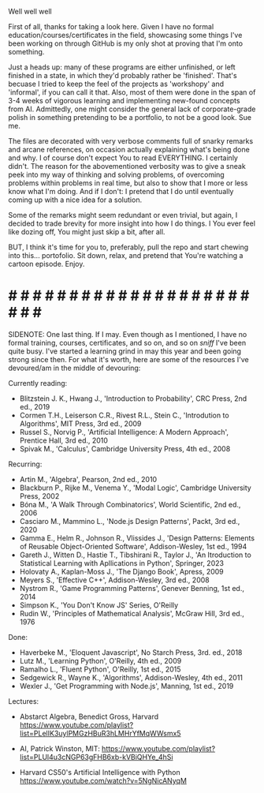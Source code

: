 Well well well

First of all, thanks for taking a look here. Given I have no formal education/courses/certificates in the field,
showcasing some things I've been working on through GitHub is my only shot at proving that I'm onto something.

Just a heads up: many of these programs are either unfinished, or left finished in a state, 
in which they'd probably rather be 'finished'. That's becuase I tried to keep the feel 
of the projects as 'workshopy' and 'informal', if you can call it that. Also, most of them
were done in the span of 3-4 weeks of vigorous learning and implementing new-found concepts
from AI. Admittedly, one might consider the general lack of corporate-grade polish in something
pretending to be a portfolio, to not be a good look. Sue me.

The files are decorated with very verbose comments full of snarky remarks and arcane references, on occasion actually
explaining what's being done and why. I of course don't expect You to read EVERYTHING. I certainly didn't.
The reason for the abovementioned verbosity was to give a sneak peek into my way of thinking
and solving problems, of overcoming problems within problems in real time, but also to show
that I more or less know what I'm doing. And if I don't: I pretend that I do until
eventually coming up with a nice idea for a solution.

Some of the remarks might seem redundant or even trivial, but again, I decided to trade
brevity for more insight into how I do things. I You ever feel like dozing off,
You might just skip a bit, after all.

BUT, I think it's time for you to, preferably, pull the repo and start chewing into
this... portofolio. Sit down, relax, and pretend that You're watching
a cartoon episode. Enjoy.




# # # # # # # # # # # # # # # # # # # # # # # # # 

SIDENOTE: One last thing. If I may. Even though as I mentioned, I have no formal training, 
courses, certificates, and so on, and so on *sniff* I've been quite busy.
I've started a learning grind in may this year and been going strong since then.
For what it's worth, here are some of the resources I've devoured/am in the middle of devouring:


Currently reading:
* Blitzstein J. K., Hwang J., 'Introduction to Probability', CRC Press, 2nd ed., 2019
* Cormen T.H., Leiserson C.R., Rivest R.L., Stein C., 'Introdution to Algorithms', MIT Press, 3rd ed., 2009
* Russel S., Norvig P., 'Artificial Intelligence: A Modern Approach', Prentice Hall, 3rd ed., 2010
* Spivak M., 'Calculus', Cambridge University Press, 4th ed., 2008


Recurring:
* Artin M., 'Algebra', Pearson, 2nd ed., 2010
* Blackburn P., Rijke M., Venema Y., 'Modal Logic', Cambridge University Press, 2002
* Bóna M., 'A Walk Through Combinatorics', World Scientific, 2nd ed., 2006
* Casciaro M., Mammino L., 'Node.js Design Patterns', Packt, 3rd ed., 2020
* Gamma E., Helm R., Johnson R., Vlissides J., 'Design Patterns: Elements of Reusable Object-Oriented Software', Addison-Wesley, 1st ed., 1994
* Gareth J., Witten D., Hastie T., Tibshirani R., Taylor J., 'An Itroduction to Statistical Learning with Apllications in Python', Springer, 2023
* Holovaty A., Kaplan-Moss J., 'The Django Book', Apress, 2009
* Meyers S., 'Effective C++', Addison-Wesley, 3rd ed., 2008
* Nystrom R., 'Game Programming Patterns', Genever Benning, 1st ed., 2014
* Simpson K., 'You Don't Know JS' Series, O'Reilly
* Rudin W., 'Principles of Mathematical Analysis', McGraw Hill, 3rd ed., 1976


Done:
* Haverbeke M., 'Eloquent Javascript', No Starch Press, 3rd. ed., 2018
* Lutz M., 'Learning Python', O'Reilly, 4th ed., 2009
* Ramalho L., 'Fluent Python', O'Reilly, 1st ed., 2015
* Sedgewick R., Wayne K., 'Algorithms', Addison-Wesley, 4th ed., 2011
* Wexler J., 'Get Programming with Node.js', Manning, 1st ed., 2019


Lectures:

* Abstarct Algebra, Benedict Gross, Harvard
https://www.youtube.com/playlist?list=PLelIK3uylPMGzHBuR3hLMHrYfMqWWsmx5

* AI, Patrick Winston, MIT:
https://www.youtube.com/playlist?list=PLUl4u3cNGP63gFHB6xb-kVBiQHYe_4hSi

* Harvard CS50's Artificial Intelligence with Python 
https://www.youtube.com/watch?v=5NgNicANyqM


